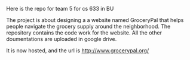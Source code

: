 Here is the repo for team 5 for cs 633 in BU

The project is about designing a a website named GroceryPal that helps people navigate the grocery supply around the neighborhood.
The repository contains the code work for the website. All the other doumentations are uploaded in google drive.

It is now hosted, and the url is http://www.grocerypal.org/

